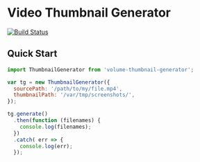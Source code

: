 # Video Thumbnail Generator

[![Build Status](https://travis-ci.org/volumenetwork/video-thumbnail-generator.svg?branch=master)](https://travis-ci.org/volumenetwork/video-thumbnail-generator)

## Quick Start

```js
import ThumbnailGenerator from 'volume-thumbnail-generator';

var tg = new ThumbnailGenerator({
  sourcePath: '/path/to/my/file.mp4',
  thumbnailPath: '/var/tmp/screenshots/',
});

tg.generate()
  .then(function (filenames) {
    console.log(filenames);
  })
  .catch( err => {
    console.log(err);
  });
```